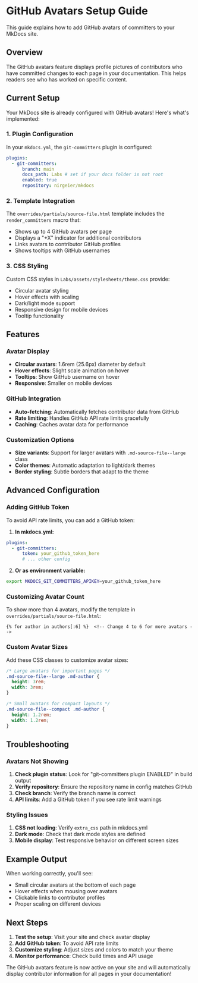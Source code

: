 # GitHub Avatars Setup Guide

This guide explains how to add GitHub avatars of committers to your MkDocs site.

## Overview

The GitHub avatars feature displays profile pictures of contributors who have committed changes to each page in your documentation. This helps readers see who has worked on specific content.

## Current Setup

Your MkDocs site is already configured with GitHub avatars! Here's what's implemented:

### 1. Plugin Configuration

In your `mkdocs.yml`, the `git-committers` plugin is configured:

```yaml
plugins:
  - git-committers:
      branch: main
      docs_path: Labs # set if your docs folder is not root
      enabled: true
      repository: nirgeier/mkdocs
```

### 2. Template Integration

The `overrides/partials/source-file.html` template includes the `render_committers` macro that:

- Shows up to 4 GitHub avatars per page
- Displays a "+X" indicator for additional contributors
- Links avatars to contributor GitHub profiles
- Shows tooltips with GitHub usernames

### 3. CSS Styling

Custom CSS styles in `Labs/assets/stylesheets/theme.css` provide:

- Circular avatar styling
- Hover effects with scaling
- Dark/light mode support
- Responsive design for mobile devices
- Tooltip functionality

## Features

### Avatar Display

- **Circular avatars**: 1.6rem (25.6px) diameter by default
- **Hover effects**: Slight scale animation on hover
- **Tooltips**: Show GitHub username on hover
- **Responsive**: Smaller on mobile devices

### GitHub Integration

- **Auto-fetching**: Automatically fetches contributor data from GitHub
- **Rate limiting**: Handles GitHub API rate limits gracefully
- **Caching**: Caches avatar data for performance

### Customization Options

- **Size variants**: Support for larger avatars with `.md-source-file--large` class
- **Color themes**: Automatic adaptation to light/dark themes
- **Border styling**: Subtle borders that adapt to the theme

## Advanced Configuration

### Adding GitHub Token

To avoid API rate limits, you can add a GitHub token:

1. **In mkdocs.yml:**

```yaml
plugins:
  - git-committers:
      token: your_github_token_here
      # ... other config
```

2. **Or as environment variable:**

```bash
export MKDOCS_GIT_COMMITTERS_APIKEY=your_github_token_here
```

### Customizing Avatar Count

To show more than 4 avatars, modify the template in `overrides/partials/source-file.html`:

```jinja2
{% for author in authors[:6] %}  <!-- Change 4 to 6 for more avatars -->
```

### Custom Avatar Sizes

Add these CSS classes to customize avatar sizes:

```css
/* Large avatars for important pages */
.md-source-file--large .md-author {
  height: 3rem;
  width: 3rem;
}

/* Small avatars for compact layouts */
.md-source-file--compact .md-author {
  height: 1.2rem;
  width: 1.2rem;
}
```

## Troubleshooting

### Avatars Not Showing

1. **Check plugin status**: Look for "git-committers plugin ENABLED" in build output
2. **Verify repository**: Ensure the repository name in config matches GitHub
3. **Check branch**: Verify the branch name is correct
4. **API limits**: Add a GitHub token if you see rate limit warnings

### Styling Issues

1. **CSS not loading**: Verify `extra_css` path in mkdocs.yml
2. **Dark mode**: Check that dark mode styles are defined
3. **Mobile display**: Test responsive behavior on different screen sizes

## Example Output

When working correctly, you'll see:

- Small circular avatars at the bottom of each page
- Hover effects when mousing over avatars
- Clickable links to contributor profiles
- Proper scaling on different devices

## Next Steps

1. **Test the setup**: Visit your site and check avatar display
2. **Add GitHub token**: To avoid API rate limits
3. **Customize styling**: Adjust sizes and colors to match your theme
4. **Monitor performance**: Check build times and API usage

The GitHub avatars feature is now active on your site and will automatically display contributor information for all pages in your documentation!
